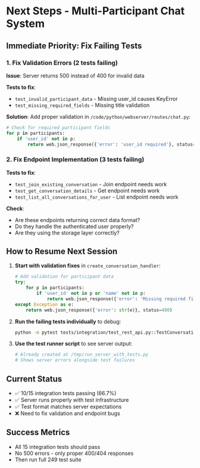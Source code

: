 # Next Steps - Multi-Participant Chat System

## Immediate Priority: Fix Failing Tests

### 1. Fix Validation Errors (2 tests failing)
**Issue**: Server returns 500 instead of 400 for invalid data

**Tests to fix**:
- `test_invalid_participant_data` - Missing user_id causes KeyError
- `test_missing_required_fields` - Missing title validation

**Solution**: Add proper validation in `/code/python/webserver/routes/chat.py`:
```python
# Check for required participant fields
for p in participants:
    if 'user_id' not in p:
        return web.json_response({'error': 'user_id required'}, status=400)
```

### 2. Fix Endpoint Implementation (3 tests failing)
**Tests to fix**:
- `test_join_existing_conversation` - Join endpoint needs work
- `test_get_conversation_details` - Get endpoint needs work  
- `test_list_all_conversations_for_user` - List endpoint needs work

**Check**:
- Are these endpoints returning correct data format?
- Do they handle the authenticated user properly?
- Are they using the storage layer correctly?

## How to Resume Next Session

1. **Start with validation fixes** in `create_conversation_handler`:
   ```python
   # Add validation for participant data
   try:
       for p in participants:
           if 'user_id' not in p or 'name' not in p:
               return web.json_response({'error': 'Missing required fields'}, status=400)
   except Exception as e:
       return web.json_response({'error': str(e)}, status=400)
   ```

2. **Run the failing tests individually** to debug:
   ```bash
   python -m pytest tests/integration/test_rest_api.py::TestConversationCreation::test_invalid_participant_data -xvs
   ```

3. **Use the test runner script** to see server output:
   ```python
   # Already created at /tmp/run_server_with_tests.py
   # Shows server errors alongside test failures
   ```

## Current Status
- ✅ 10/15 integration tests passing (66.7%)
- ✅ Server runs properly with test infrastructure
- ✅ Test format matches server expectations
- ❌ Need to fix validation and endpoint bugs

## Success Metrics
- All 15 integration tests should pass
- No 500 errors - only proper 400/404 responses
- Then run full 249 test suite